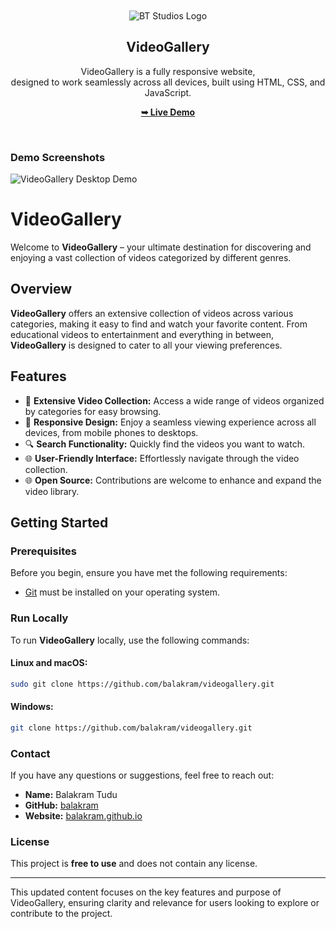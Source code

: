 
<div align="center">

  <br />
  <br />

  <img src="https://balakram.github.io/practicemode/btlogo-icon.png" alt="BT Studios Logo" />

  <h2 align="center">VideoGallery</h2>

  VideoGallery is a fully responsive website, <br /> designed to work seamlessly across all devices, built using HTML, CSS, and JavaScript.

  <a href="https://balakram.github.io/videogallery/"><strong>➥ Live Demo</strong></a>

</div>

<br />

### Demo Screenshots

![VideoGallery Desktop Demo](demo.gif)

# VideoGallery

Welcome to **VideoGallery** – your ultimate destination for discovering and enjoying a vast collection of videos categorized by different genres.

## Overview

**VideoGallery** offers an extensive collection of videos across various categories, making it easy to find and watch your favorite content. From educational videos to entertainment and everything in between, **VideoGallery** is designed to cater to all your viewing preferences.

## Features

- 🎥 **Extensive Video Collection:** Access a wide range of videos organized by categories for easy browsing.
- 📱 **Responsive Design:** Enjoy a seamless viewing experience across all devices, from mobile phones to desktops.
- 🔍 **Search Functionality:** Quickly find the videos you want to watch.
- 🌐 **User-Friendly Interface:** Effortlessly navigate through the video collection.
- 🌐 **Open Source:** Contributions are welcome to enhance and expand the video library.

## Getting Started

### Prerequisites

Before you begin, ensure you have met the following requirements:

* [Git](https://git-scm.com/downloads "Download Git") must be installed on your operating system.

### Run Locally

To run **VideoGallery** locally, use the following commands:

#### Linux and macOS:

```bash
sudo git clone https://github.com/balakram/videogallery.git
```

#### Windows:

```bash
git clone https://github.com/balakram/videogallery.git
```

### Contact

If you have any questions or suggestions, feel free to reach out:

- **Name:** Balakram Tudu
- **GitHub:** [balakram](https://github.com/balakram)
- **Website:** [balakram.github.io](https://balakram.github.io/balakramtudu/contact.html)

### License

This project is **free to use** and does not contain any license.

--- 

This updated content focuses on the key features and purpose of VideoGallery, ensuring clarity and relevance for users looking to explore or contribute to the project.
